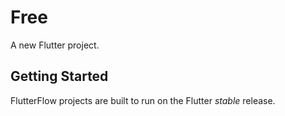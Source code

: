 # Free

A new Flutter project.

## Getting Started

FlutterFlow projects are built to run on the Flutter _stable_ release.
